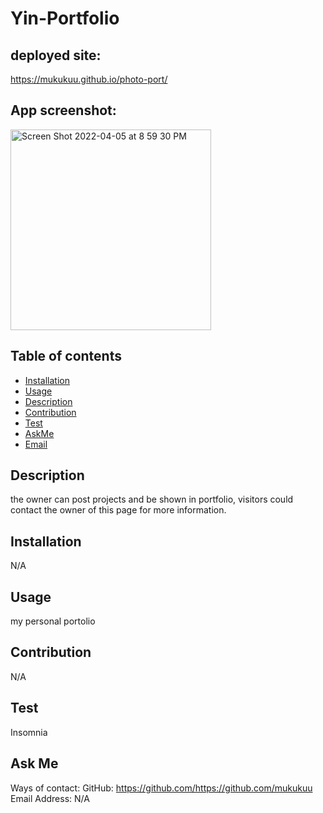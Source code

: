 # Yin-Portfolio

## deployed site:
https://mukukuu.github.io/photo-port/

## App screenshot:
<img width="321" alt="Screen Shot 2022-04-05 at 8 59 30 PM" src="https://user-images.githubusercontent.com/92074903/161893093-150f9719-380e-4088-a597-e4d41380c365.png">


## Table of contents

* [Installation](#installation)
* [Usage](#usage)
* [Description](#Description)
* [Contribution](#Contribution)
* [Test](#Test)
* [AskMe](#AskMe)
* [Email](#Email)


## Description
the owner can post projects and be shown in portfolio, visitors could contact the owner of this page for more information.


## Installation
N/A

## Usage
my personal portolio

## Contribution
N/A

## Test
Insomnia 

## Ask Me
Ways of contact:
GitHub: https://github.com/https://github.com/mukukuu
Email Address: N/A
